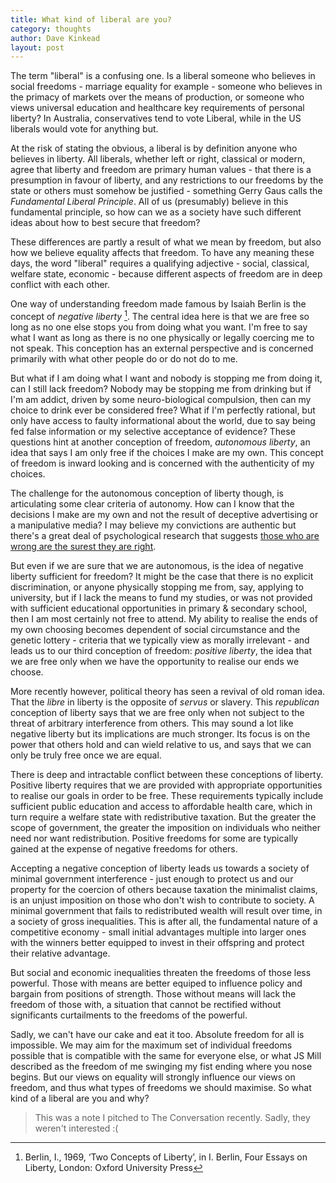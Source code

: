```yaml
---
title: What kind of liberal are you?
category: thoughts
author: Dave Kinkead
layout: post
---
```


The term "liberal" is a confusing one.  Is a liberal someone who believes in social freedoms - marriage equality for example - someone who believes in the primacy of markets over the means of production, or someone who views universal education and healthcare key requirements of personal liberty?  In Australia, conservatives tend to vote Liberal, while in the US liberals would vote for anything but.

At the risk of stating the obvious, a liberal is by definition anyone who believes in liberty.  All liberals, whether left or right, classical or modern, agree that liberty and freedom are primary human values - that there is a presumption in favour of liberty, and any restrictions to our freedoms by the state or others must somehow be justified - something Gerry Gaus calls the _Fundamental Liberal Principle_.  All of us (presumably) believe in this fundamental principle, so how can we as a society have such different ideas about how to best secure that freedom?

These differences are partly a result of what we mean by freedom, but also how we believe equality affects that freedom.  To have any meaning these days, the word "liberal" requires a qualifying adjective - social, classical, welfare state, economic - because different aspects of freedom are in deep conflict with each other.

One way of understanding freedom made famous by Isaiah Berlin is the concept of _negative liberty_ [^berlin].  The central idea here is that we are free so long as no one else stops you from doing what you want.  I'm free to say what I want as long as there is no one physically or legally coercing me to not speak.  This conception has an external perspective and is concerned primarily with what other people do or do not do to me.

But what if I am doing what I want and nobody is stopping me from doing it, can I still lack freedom?  Nobody may be stopping me from drinking but if I'm am addict, driven by some neuro-biological compulsion, then can my choice to drink ever be considered free?  What if I'm perfectly rational, but only have access to faulty informational about the world, due to say being fed false information or my selective acceptance of evidence?  These questions hint at another conception of freedom, _autonomous liberty_, an idea that says I am only free if the choices I make are my own.  This concept of freedom is inward looking and is concerned with the authenticity of my choices.

The challenge for the autonomous conception of liberty though, is articulating some clear criteria of autonomy.  How can I know that the decisions I make are my own and not the result of deceptive advertising or a manipulative media?  I may believe my convictions are authentic but there's a great deal of psychological research that suggests [those who are wrong are the surest they are right][dunning].

[dunning]: https://en.wikipedia.org/wiki/Dunning%E2%80%93Kruger_effect "The Dunning-Kruger Effect" 

But even if we are sure that we are autonomous, is the idea of negative liberty sufficient for freedom? It might be the case that there is no explicit discrimination, or anyone physically stopping me from, say, applying to university, but if I lack the means to fund my studies, or was not provided with sufficient educational opportunities in  primary & secondary school, then I am most certainly not free to attend.  My ability to realise the ends of my own choosing becomes dependent of social circumstance and the genetic lottery - criteria that we typically view as morally irrelevant - and leads us to our third conception of freedom: _positive liberty_, the idea that we are free only when we have the opportunity to realise our ends we choose.

More recently however, political theory has seen a revival of old roman idea.  That the _libre_ in liberty is the opposite of _servus_ or slavery.  This _republican_ conception of liberty says that we are free only when not subject to the threat of arbitrary interference from others.  This may sound a lot like negative liberty but its implications are much stronger.  Its focus is on the power that others hold and can wield relative to us, and says that we can only be truly free once we are equal.

There is deep and intractable conflict between these conceptions of liberty.  Positive liberty requires that we are provided with appropriate opportunities to realise our goals in order to be free.  These requirements typically include sufficient public education and access to affordable health care, which in turn require a welfare state with redistributive taxation.  But the greater the scope of government, the greater the imposition on individuals who neither need nor want redistribution.  Positive freedoms for some are typically gained at the expense of negative freedoms for others.

Accepting a negative conception of liberty leads us towards a society of minimal government interference - just enough to protect us and our property for the coercion of others because taxation the minimalist claims, is an unjust imposition on those who don't wish to contribute to society.  A minimal government that fails to redistributed wealth will result over time, in a society of gross inequalities.   This is after all, the fundamental nature of a competitive economy - small initial advantages multiple into larger ones with the winners better equipped to invest in their offspring and protect their relative advantage.

But social and economic inequalities threaten the freedoms of those less powerful.  Those with means are better equiped to influence policy and bargain from positions of strength.  Those without means will lack the freedom of those with, a situation that cannot be rectified without significants curtailments to the freedoms of the powerful.

Sadly, we can't have our cake and eat it too.  Absolute freedom for all is impossible.  We may aim for the maximum set of individual freedoms possible that is compatible with the same for everyone else, or what JS Mill described as the freedom of me swinging my fist ending where you nose begins.  But our views on equality will strongly influence our views on freedom, and thus what types of freedoms we should maximise.  So what kind of a liberal are you and why?

> This was a note I pitched to The Conversation recently.  Sadly, they weren't interested :(

[^berlin]: Berlin, I., 1969, ‘Two Concepts of Liberty’, in I. Berlin, Four Essays on Liberty, London: Oxford University Press